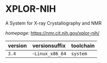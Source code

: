 # XPLOR-NIH

A System for X-ray Crystallography and NMR

*homepage*: <https://nmr.cit.nih.gov/xplor-nih/>

version | versionsuffix | toolchain
--------|---------------|----------
``3.4`` | ``-Linux_x86_64`` | ``system``
